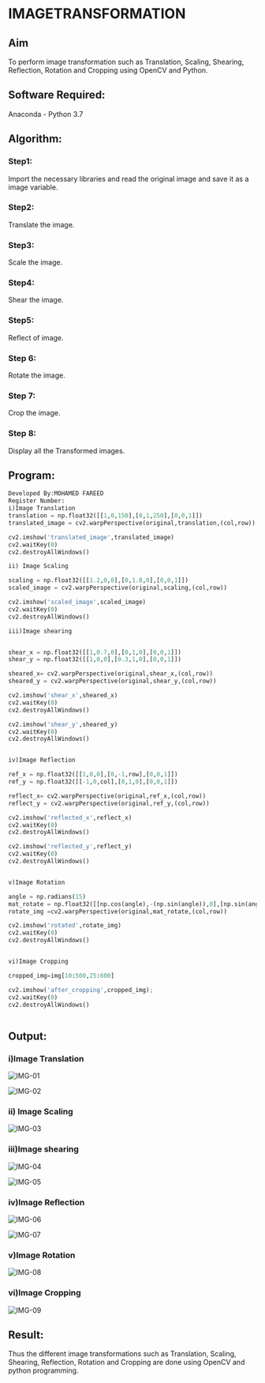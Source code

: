# IMAGETRANSFORMATION

## Aim
To perform image transformation such as Translation, Scaling, Shearing, Reflection, Rotation and Cropping using OpenCV and Python.

## Software Required:
Anaconda - Python 3.7

## Algorithm:
### Step1:
Import the necessary libraries and read the original image and save it as a image variable.
### Step2:
Translate the image.

### Step3:
Scale the image.

### Step4:
Shear the image.

### Step5:
Reflect of image.
### Step 6:

Rotate the image.
### Step 7:

Crop the image.
### Step 8:

Display all the Transformed images.

## Program:
```python
Developed By:MOHAMED FAREED
Register Number:
i)Image Translation
translation = np.float32([[1,0,150],[0,1,250],[0,0,1]])
translated_image = cv2.warpPerspective(original,translation,(col,row))

cv2.imshow('translated_image',translated_image)
cv2.waitKey(0)
cv2.destroyAllWindows()

ii) Image Scaling

scaling = np.float32([[1.2,0,0],[0,1.8,0],[0,0,1]])
scaled_image = cv2.warpPerspective(original,scaling,(col,row))

cv2.imshow('scaled_image',scaled_image)
cv2.waitKey(0)
cv2.destroyAllWindows()

iii)Image shearing


shear_x = np.float32([[1,0.7,0],[0,1,0],[0,0,1]])
shear_y = np.float32([[1,0,0],[0.3,1,0],[0,0,1]])

sheared_x= cv2.warpPerspective(original,shear_x,(col,row))
sheared_y = cv2.warpPerspective(original,shear_y,(col,row))

cv2.imshow('shear_x',sheared_x)
cv2.waitKey(0)
cv2.destroyAllWindows()

cv2.imshow('shear_y',sheared_y)
cv2.waitKey(0)
cv2.destroyAllWindows()


iv)Image Reflection

ref_x = np.float32([[1,0,0],[0,-1,row],[0,0,1]])
ref_y = np.float32([[-1,0,col],[0,1,0],[0,0,1]])

reflect_x= cv2.warpPerspective(original,ref_x,(col,row))
reflect_y = cv2.warpPerspective(original,ref_y,(col,row))

cv2.imshow('reflected_x',reflect_x)
cv2.waitKey(0)
cv2.destroyAllWindows()

cv2.imshow('reflected_y',reflect_y)
cv2.waitKey(0)
cv2.destroyAllWindows()


v)Image Rotation

angle = np.radians(15)
mat_rotate = np.float32([[np.cos(angle),-(np.sin(angle)),0],[np.sin(angle),np.cos(angle),0],[0,0,1]])
rotate_img =cv2.warpPerspective(original,mat_rotate,(col,row))

cv2.imshow('rotated',rotate_img)
cv2.waitKey(0)
cv2.destroyAllWindows()


vi)Image Cropping

cropped_img=img[10:500,25:600] 

cv2.imshow('after_cropping',cropped_img);
cv2.waitKey(0)
cv2.destroyAllWindows()



```
## Output:
### i)Image Translation
![IMG-01](https://github.com/MOHAMED-FAREED-22001617/IMAGETRANSFORMATION/assets/121412904/bdd8d609-4bdd-41f5-9ad4-b5ae0e61b494)

![IMG-02](https://github.com/MOHAMED-FAREED-22001617/IMAGETRANSFORMATION/assets/121412904/a4637d2a-2f6e-49d4-83ad-e83570ca83f6)

### ii) Image Scaling
![IMG-03](https://github.com/MOHAMED-FAREED-22001617/IMAGETRANSFORMATION/assets/121412904/745809a2-6706-4447-a74d-e5fa05eb6c19)


### iii)Image shearing
![IMG-04](https://github.com/MOHAMED-FAREED-22001617/IMAGETRANSFORMATION/assets/121412904/3e69ab1b-fa32-4363-8cc4-203268f129ee)

![IMG-05](https://github.com/MOHAMED-FAREED-22001617/IMAGETRANSFORMATION/assets/121412904/609163fd-2b23-47ac-903c-d11d930436c6)


### iv)Image Reflection
![IMG-06](https://github.com/MOHAMED-FAREED-22001617/IMAGETRANSFORMATION/assets/121412904/b3bcb1b8-fa09-4866-beab-5cc0ceeeb7b4)

![IMG-07](https://github.com/MOHAMED-FAREED-22001617/IMAGETRANSFORMATION/assets/121412904/7f213c56-aa94-43a2-817b-1a91ca87228d)

### v)Image Rotation
![IMG-08](https://github.com/MOHAMED-FAREED-22001617/IMAGETRANSFORMATION/assets/121412904/a0708946-2dc9-4e9c-9309-737e5fd35781)




### vi)Image Cropping
![IMG-09](https://github.com/MOHAMED-FAREED-22001617/IMAGETRANSFORMATION/assets/121412904/ad8cb44d-7839-4d65-a436-af167a2a7a24)
## Result: 

Thus the different image transformations such as Translation, Scaling, Shearing, Reflection, Rotation and Cropping are done using OpenCV and python programming.
